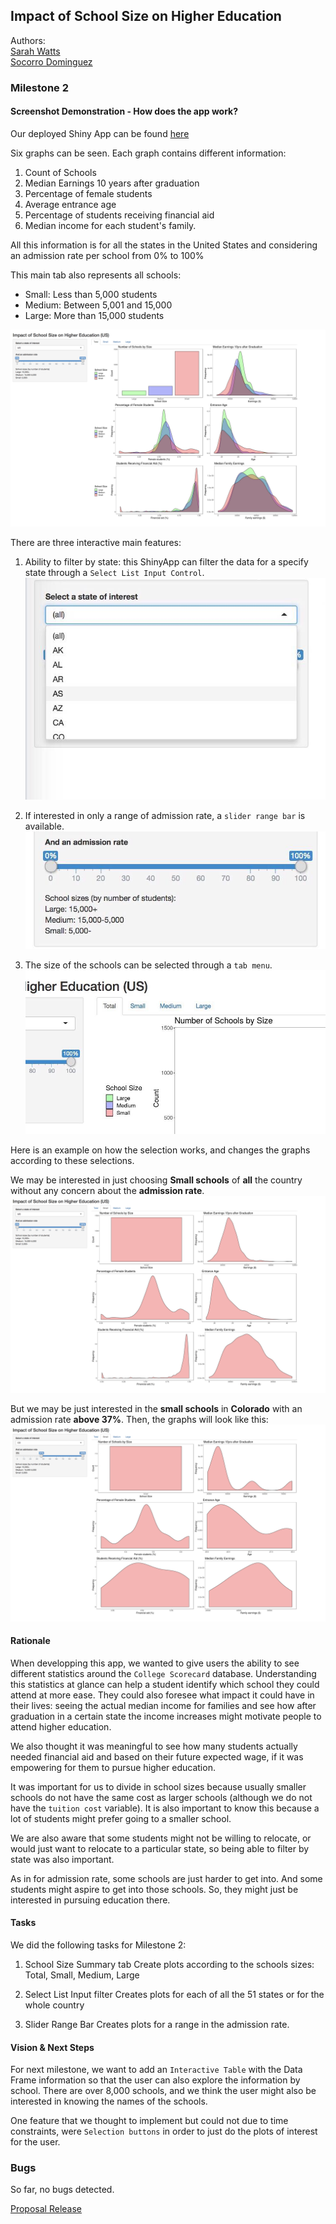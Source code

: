 ## Impact of School Size on Higher Education

Authors: <br>
[Sarah Watts](https://github.com/smwatts)   
[Socorro Dominguez](https://github.com/sedv8808)

### Milestone 2

#### Screenshot Demonstration - How does the app work?

Our deployed Shiny App can be found [here](https://sedv8808.shinyapps.io/School_Scorecard_app/)

Six graphs can be seen. Each graph contains different information:

1. Count of Schools
2. Median Earnings 10 years after graduation
3. Percentage of female students
4. Average entrance age
5. Percentage of students receiving financial aid
6. Median income for each student's family. 

All this information is for all the states in the United States and considering an admission rate per school from 0% to 100%

This main tab also represents all schools: 
- Small: Less than 5,000 students
- Medium: Between 5,001 and 15,000
- Large: More than 15,000 students

![](images/01_Total_graphs.png)

There are three interactive main features:

1. Ability to filter by state: this ShinyApp can filter the data for a specify state through a `Select List Input Control`. <br>
![](images/01c_select.png)

2. If interested in only a range of admission rate, a `slider range bar` is available. 
![](images/01a_slider.png)

3. The size of the schools can be selected through a `tab menu`.
![](images/01b_tabs.png)

Here is an example on how the selection works, and changes the graphs according to these selections.

We may be interested in just choosing **Small schools** of **all** the country without any concern about the **admission rate**.
![](images/02_total_smschools_graphs.png)

But we may be just interested in the **small schools** in **Colorado** with an admission rate **above 37%**.
Then, the graphs will look like this:
![](images/03_smschool_graphs_with_input_filters.png)

#### Rationale

When developping this app, we wanted to give users the ability to see different statistics around the `College Scorecard` database. Understanding this statistics at glance can help a student identify which school they could attend at more ease. They could also foresee what impact it could have in their lives: seeing the actual median income for families and see how after graduation in a certain state the income increases might motivate people to attend higher education.

We also thought it was meaningful to see how many students actually needed financial aid and based on their future expected wage, if it was empowering for them to pursue higher education. 

It was important for us to divide in school sizes because usually smaller schools do not have the same cost as larger schools (although we do not have the `tuition cost` variable). It is also important to know this because a lot of students might prefer going to a smaller school.

We are also aware that some students might not be willing to relocate, or would just want to relocate to a particular state, so being able to filter by state was also important. 

As in for admission rate, some schools are just harder to get into. And some students might aspire to get into those schools. So, they might just be interested in pursuing education there.


#### Tasks

We did the following tasks for Milestone 2:

1. School Size Summary tab
Create plots according to the schools sizes: Total, Small, Medium, Large

2. Select List Input filter
Creates plots for each of all the 51 states or for the whole country

3. Slider Range Bar
Creates plots for a range in the admission rate.


#### Vision & Next Steps
For next milestone, we want to add an `Interactive Table` with the Data Frame information so that the user can also explore the information by school. There are over 8,000 schools, and we think the user might also be interested in knowing the names of the schools. 

One feature that we thought to implement but could not due to time constraints, were `Selection buttons` in order to just do the plots of interest for the user. 

### Bugs

So far, no bugs detected. 


[Proposal Release](https://github.com/UBC-MDS/college_scorecard/releases/tag/V1.0)